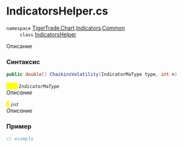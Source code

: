 
# IndicatorsHelper.cs
`namespace` [TigerTrade.Chart](../../../../../TigerTrade.Chart.md).[Indicators](../../../../../TigerTrade.Chart/Indicators.md).[Common](../../../../../TigerTrade.Chart/Indicators/Common.md)  
&nbsp;&nbsp;&nbsp;&nbsp;&nbsp;&nbsp;&nbsp;&nbsp;&nbsp;`class` [IndicatorsHelper](../../IndicatorsHelper.cs.md)

Описание

### Синтаксис
```csharp
public double[] ChaikinsVolatility(IndicatorMaType type, int n)
```
<mark style="color:yellow;">`type`</mark> *`IndicatorMaType`*  
 *Описание*  
  
<mark style="color:yellow;">`n`</mark> *`int`*  
 *Описание*  
  


### Пример  
```csharp
// example
```
                    
                    